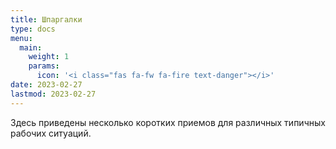 ```yaml
---
title: Шпаргалки
type: docs
menu:
  main:
    weight: 1
    params:
      icon: '<i class="fas fa-fw fa-fire text-danger"></i>'
date: 2023-02-27
lastmod: 2023-02-27
---
```


Здесь приведены несколько коротких приемов для различных типичных рабочих ситуаций.
